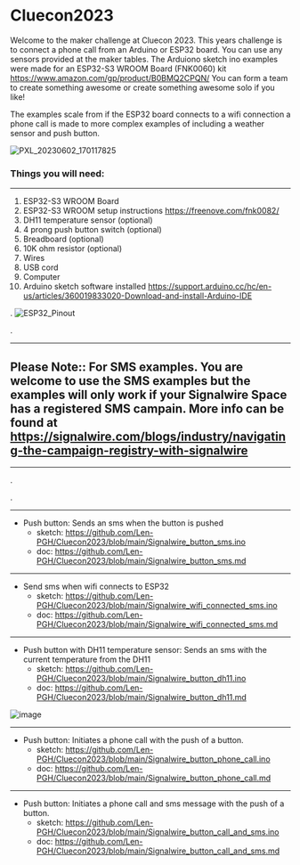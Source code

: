 # Cluecon2023


Welcome to the maker challenge at Cluecon 2023.  This years challenge is to connect a phone call from an Arduino or ESP32 board.  You can use any sensors provided at the maker tables.  The Arduiono sketch ino examples were made for an ESP32-S3 WROOM Board (FNK0060) kit https://www.amazon.com/gp/product/B0BMQ2CPQN/  You can form a team to create something awesome or create something awesome solo if you like!

The examples scale from if the ESP32 board connects to a wifi connection a phone call is made to more complex examples of including a weather sensor and push button.


<p align="center">
  
![PXL_20230602_170117825](https://github.com/Len-PGH/Cluecon2023/assets/13131198/d3ed7511-c1f1-4c02-b7c8-f2b12958e470)
  
</p>

### Things you will need:
---------------

1. ESP32-S3 WROOM Board
2. ESP32-S3 WROOM setup instructions [https://freenove.com/fnk0082/ ](https://github.com/Freenove/Freenove_Ultimate_Starter_Kit_for_ESP32_S3/archive/refs/heads/main.zip)
3. DH11 temperature sensor (optional)
4. 4 prong push button switch (optional)
5. Breadboard (optional)
6. 10K ohm resistor (optional)
7. Wires
8. USB cord
9. Computer
10. Arduino sketch software installed https://support.arduino.cc/hc/en-us/articles/360019833020-Download-and-install-Arduino-IDE

.
![ESP32_Pinout](https://github.com/Len-PGH/Cluecon2023/assets/13131198/5299ce58-95a9-4804-9b1a-0e51573f9f35)

.

-------------------
## Please Note:: For SMS examples. You are welcome to use the SMS examples but the examples will only work if your Signalwire Space has a registered SMS campain. More info can be found at https://signalwire.com/blogs/industry/navigating-the-campaign-registry-with-signalwire
---------------------

.

.

---------------
* Push button:  Sends an sms when the button is pushed
  - sketch: https://github.com/Len-PGH/Cluecon2023/blob/main/Signalwire_button_sms.ino
  - doc: https://github.com/Len-PGH/Cluecon2023/blob/main/Signalwire_button_sms.md
---------------
* Send sms when wifi connects to ESP32
  - sketch: https://github.com/Len-PGH/Cluecon2023/blob/main/Signalwire_wifi_connected_sms.ino
  - doc: https://github.com/Len-PGH/Cluecon2023/blob/main/Signalwire_wifi_connected_sms.md
---------------
* Push button with DH11 temperature sensor: Sends an sms with the current temperature from the DH11
  - sketch: https://github.com/Len-PGH/Cluecon2023/blob/main/Signalwire_button_dh11.ino
  - doc: https://github.com/Len-PGH/Cluecon2023/blob/main/Signalwire_button_dh11.md

<p align="center">
  
![image](https://github.com/Len-PGH/Cluecon2023/assets/13131198/ae366d4d-d592-4066-9ab9-84b9211fe337)

 </p> 

---------------
* Push button: Initiates a phone call with the push of a button.
  - sketch: https://github.com/Len-PGH/Cluecon2023/blob/main/Signalwire_button_phone_call.ino
  - doc: https://github.com/Len-PGH/Cluecon2023/blob/main/Signalwire_button_phone_call.md
---------------
* Push button: Initiates a phone call and sms message with the push of a button.
  - sketch: https://github.com/Len-PGH/Cluecon2023/blob/main/Signalwire_button_call_and_sms.ino
  - doc: https://github.com/Len-PGH/Cluecon2023/blob/main/Signalwire_button_call_and_sms.md


